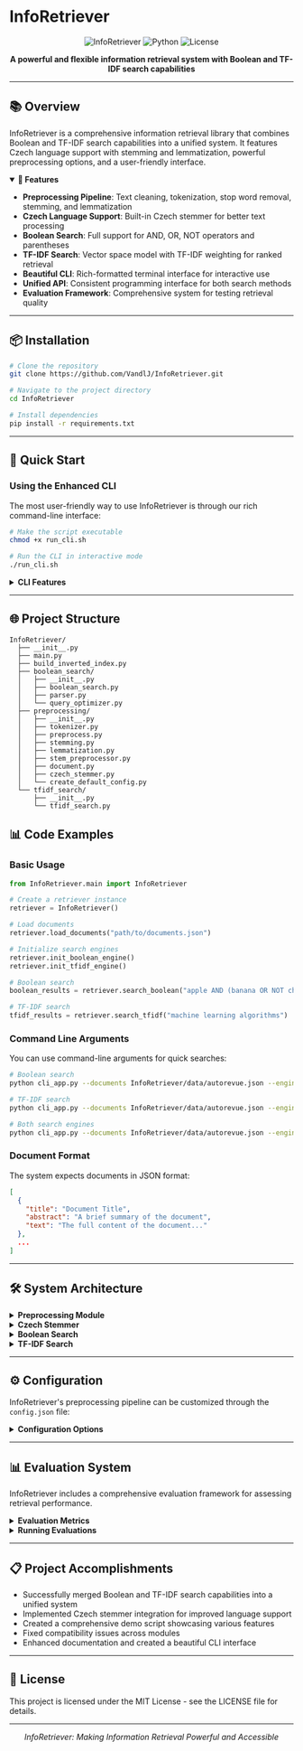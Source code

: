 # InfoRetriever

<div align="center">

![InfoRetriever](https://img.shields.io/badge/InfoRetriever-v1.0-blue)
![Python](https://img.shields.io/badge/Python-3.13-yellow)
![License](https://img.shields.io/badge/License-MIT-green)

**A powerful and flexible information retrieval system with Boolean and TF-IDF search capabilities**

</div>

---

## 📚 Overview

InfoRetriever is a comprehensive information retrieval library that combines Boolean and TF-IDF search capabilities into a unified system. It features Czech language support with stemming and lemmatization, powerful preprocessing options, and a user-friendly interface.

<details open>
<summary><strong>🌟 Features</strong></summary>

- **Preprocessing Pipeline**: Text cleaning, tokenization, stop word removal, stemming, and lemmatization
- **Czech Language Support**: Built-in Czech stemmer for better text processing
- **Boolean Search**: Full support for AND, OR, NOT operators and parentheses 
- **TF-IDF Search**: Vector space model with TF-IDF weighting for ranked retrieval
- **Beautiful CLI**: Rich-formatted terminal interface for interactive use
- **Unified API**: Consistent programming interface for both search methods
- **Evaluation Framework**: Comprehensive system for testing retrieval quality

</details>

---

## 📦 Installation

```bash
# Clone the repository
git clone https://github.com/VandlJ/InfoRetriever.git

# Navigate to the project directory
cd InfoRetriever

# Install dependencies
pip install -r requirements.txt
```

---

## 🚀 Quick Start

### Using the Enhanced CLI

The most user-friendly way to use InfoRetriever is through our rich command-line interface:

```bash
# Make the script executable
chmod +x run_cli.sh

# Run the CLI in interactive mode
./run_cli.sh
```

<details>
<summary><strong>CLI Features</strong></summary>

- Beautiful text formatting with colored output
- Progress indicators for long-running operations
- Support for both Boolean and TF-IDF search queries
- Interactive mode with menu-based navigation
- Command-line arguments for scripting and automation
- Formatted result display with tables and highlighting

</details>

---

## 🌐 Project Structure

```
InfoRetriever/
  ├── __init__.py
  ├── main.py
  ├── build_inverted_index.py
  ├── boolean_search/
  │   ├── __init__.py
  │   ├── boolean_search.py
  │   ├── parser.py
  │   └── query_optimizer.py
  ├── preprocessing/
  │   ├── __init__.py
  │   ├── tokenizer.py
  │   ├── preprocess.py
  │   ├── stemming.py
  │   ├── lemmatization.py
  │   ├── stem_preprocessor.py
  │   ├── document.py
  │   ├── czech_stemmer.py
  │   └── create_default_config.py
  └── tfidf_search/
      ├── __init__.py
      └── tfidf_search.py
```

## 📊 Code Examples

### Basic Usage

```python
from InfoRetriever.main import InfoRetriever

# Create a retriever instance
retriever = InfoRetriever()

# Load documents
retriever.load_documents("path/to/documents.json")

# Initialize search engines
retriever.init_boolean_engine()
retriever.init_tfidf_engine()

# Boolean search
boolean_results = retriever.search_boolean("apple AND (banana OR NOT cherry)")

# TF-IDF search
tfidf_results = retriever.search_tfidf("machine learning algorithms")
```

### Command Line Arguments

You can use command-line arguments for quick searches:

```bash
# Boolean search
python cli_app.py --documents InfoRetriever/data/autorevue.json --engine boolean --query "auto AND motor"

# TF-IDF search
python cli_app.py --documents InfoRetriever/data/autorevue.json --engine tfidf --query "electric vehicles"

# Both search engines
python cli_app.py --documents InfoRetriever/data/autorevue.json --engine both --query "hybrid cars"
```

### Document Format

The system expects documents in JSON format:

```json
[
  {
    "title": "Document Title",
    "abstract": "A brief summary of the document",
    "text": "The full content of the document..."
  },
  ...
]
```

---

## 🛠️ System Architecture

<details>
<summary><strong>Preprocessing Module</strong></summary>

- **Tokenization**: Breaking text into individual tokens
- **Normalization**: Converting to lowercase, removing diacritics
- **Stop Words**: Removing common words that don't carry meaning
- **Stemming**: Reducing words to their stems
- **Lemmatization**: Converting words to their base forms

</details>

<details>
<summary><strong>Czech Stemmer</strong></summary>

The Czech stemmer component improves search quality by reducing Czech words to their base forms:

1. It removes case endings (e.g., "-ům", "-ami", "-ách")
2. Handles palatalization specific to Czech
3. Removes possessive endings
4. Applies specific rules for Czech derivational morphology
5. Can be run in aggressive or light mode

The Czech stemmer is based on the algorithm described in:
- Dolamic, L., & Savoy, J. (2009). Indexing and stemming approaches for the Czech language. Information Processing & Management, 45(6), 714-720.

</details>

<details>
<summary><strong>Boolean Search</strong></summary>

- **Query Parser**: Builds abstract syntax trees from boolean expressions
- **Operators**: AND, OR, NOT with proper precedence 
- **Optimization**: De Morgan's laws for efficient NOT operations
- **Inverted Index**: Fast document retrieval by term

</details>

<details>
<summary><strong>TF-IDF Search</strong></summary>

- **Vector Space Model**: Documents represented as term vectors
- **Term Frequency**: Measures how often a term appears in a document
- **Inverse Document Frequency**: Measures term importance across the collection
- **Cosine Similarity**: Ranks documents by similarity to the query vector

</details>

---

## ⚙️ Configuration

InfoRetriever's preprocessing pipeline can be customized through the `config.json` file:

<details>
<summary><strong>Configuration Options</strong></summary>

### Preprocessing

| Key | Description |
|------|-------|
| `lowercase` | Whether to convert text to lowercase (`true`/`false`) |
| `remove_diacritics` | Whether to remove diacritics (`true`/`false`) |

### Stop Words

| Key | Description |
|------|-------|
| `use` | Whether to remove stop words (`true`/`false`) |
| `language` | Which stop words languages to use: `"czech"`, `"english"`, `"both"`, `"none"` |

### Stemming

| Key | Description |
|------|-------|
| `use` | Whether to use stemming (`true`/`false`) |
| `language` | Language for stemming: `"cz"`, `"en"` |

### Pipeline Order

The `pipeline_order` setting controls the sequence of preprocessing operations:

```json
"pipeline_order": [
  "tokenize", "lowercase", "remove_diacritics", 
  "nonsense_tokens", "stemming"
]
```

</details>

---

## 📊 Evaluation System

InfoRetriever includes a comprehensive evaluation framework for assessing retrieval performance.

<details>
<summary><strong>Evaluation Metrics</strong></summary>

### For Boolean Search:
- Result count for each query
- Query execution time

### For Ranked Search:
- Mean Average Precision (MAP)
- Precision at 10 documents (P@10) 
- Query execution time
- Relevance metrics via TREC evaluation

</details>

<details>
<summary><strong>Running Evaluations</strong></summary>

```bash
# Basic usage with default settings
python run_evaluation.py

# Specify query set and evaluation type
python run_evaluation.py --boolean_queries boolean_queries_standard_100.txt --eval_type both
```

The evaluation system generates:
1. CSV files with per-query results
2. JSON summary of overall evaluation performance
3. TREC-format results files for use with the trec_eval tool

</details>

---

## 📋 Project Accomplishments

- Successfully merged Boolean and TF-IDF search capabilities into a unified system
- Implemented Czech stemmer integration for improved language support
- Created a comprehensive demo script showcasing various features
- Fixed compatibility issues across modules
- Enhanced documentation and created a beautiful CLI interface

---

## 📄 License

This project is licensed under the MIT License - see the LICENSE file for details.

---

<div align="center">
  <p><i>InfoRetriever: Making Information Retrieval Powerful and Accessible</i></p>
</div>
